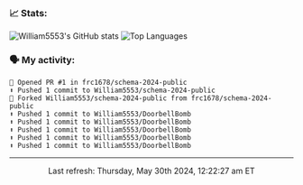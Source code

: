 ### 📈 Stats:
![William5553's GitHub stats](https://github-readme-stats.vercel.app/api?username=william5553&show_icons=true&theme=dark&include_all_commits=true&count_private=true&hide_border=true)
![Top Languages](https://github-readme-stats.vercel.app/api/top-langs/?username=william5553&langs_count=10&layout=compact&theme=dark&include_all_commits=true&count_private=true&hide_border=true)

### 🗣 My activity:
```
💪 Opened PR #1 in frc1678/schema-2024-public
⬆️ Pushed 1 commit to William5553/schema-2024-public
🍴 Forked William5553/schema-2024-public from frc1678/schema-2024-public
⬆️ Pushed 1 commit to William5553/DoorbellBomb
⬆️ Pushed 1 commit to William5553/DoorbellBomb
⬆️ Pushed 1 commit to William5553/DoorbellBomb
⬆️ Pushed 1 commit to William5553/DoorbellBomb
⬆️ Pushed 1 commit to William5553/DoorbellBomb
```

------------
<p align="center">Last refresh: Thursday, May 30th 2024, 12:22:27 am ET</p>
